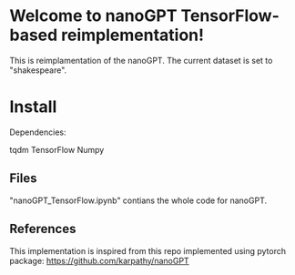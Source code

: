# Welcome to nanoGPT TensorFlow-based reimplementation!

This is reimplamentation of the nanoGPT. The current dataset is set to "shakespeare".


# Install

Dependencies:

tqdm
TensorFlow 
Numpy

## Files

"nanoGPT_TensorFlow.ipynb" contians the whole code for nanoGPT.


## References
This implementation is inspired from this repo implemented using pytorch package: https://github.com/karpathy/nanoGPT



